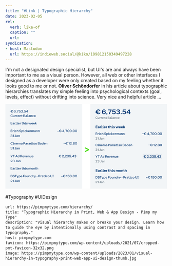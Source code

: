 ```yaml
---
title: "#Link | Typographic Hierarchy"
date: 2023-02-05
rel:
  verb: like-of
  caption: ""
  url: 
syndication: 
- host: Mastodon
  url: https://indieweb.social/@kiko/109812150349497228
---
```


I'm not a designated design specialist, but UI's are and always have been important to me as a visual person. However, all web or other interfaces I designed as a developer were only created based on my feeling whether it looks good to me or not. **Oliver Schöndorfer** in his article about typographic hierarchies translates my simple feeling into psychological contexts (goal, levels, effect) without drifting into science. Very nice and helpful article ...

![Typographic Hierarchies Sample](images/02-05-typographic-hierarchy.png)

#Typography #UIDesign

```cardlink
url: https://pimpmytype.com/hierarchy/
title: "Typographic Hierarchy in Print, Web & App Design - Pimp my Type"
description: "Visual hierarchy makes or breaks your design. Learn how to guide the eye by intentionally using contrast and spacing in typography."
host: pimpmytype.com
favicon: https://pimpmytype.com/wp-content/uploads/2021/07/cropped-pmt-favicon-32x32.png
image: https://pimpmytype.com/wp-content/uploads/2023/01/visual-hierarchy-in-typography-print-web-app-ui-design-thumb.jpg
```
